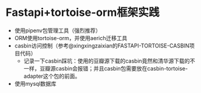 # Fastapi+tortoise-orm框架实践

- 使用pipenv包管理工具（强烈推荐）
- ORM使用tortoise-orm，并使用aerich迁移工具
- casbin访问控制（参考@xingxingzaixian的FASTAPI-TORTOISE-CASBIN项目代码）
    - 记录一下casbin踩坑：使用的豆瓣源下载的casbin竟然和清华源下载的不一样，豆瓣源casbin会报错；并且casbin包需要放在casbin-tortoise-adapter这个包的前面。
- 使用mysql数据库